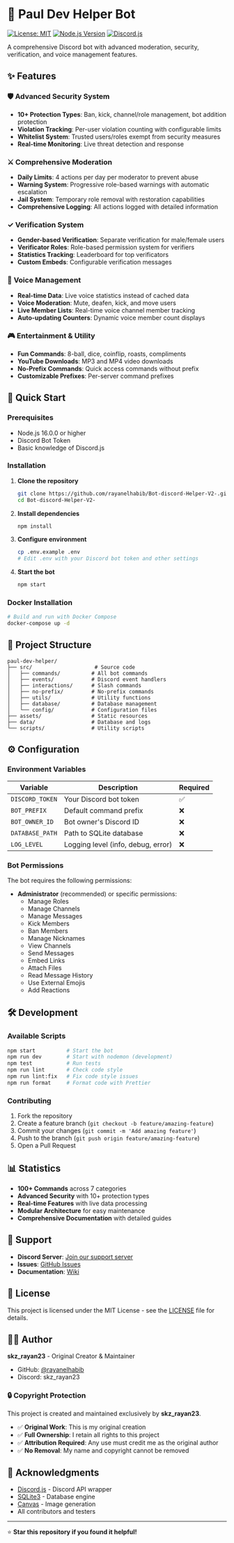 # 🤖 Paul Dev Helper Bot

[![License: MIT](https://img.shields.io/badge/License-MIT-yellow.svg)](https://opensource.org/licenses/MIT)
[![Node.js Version](https://img.shields.io/badge/node-%3E%3D16.0.0-brightgreen.svg)](https://nodejs.org/)
[![Discord.js](https://img.shields.io/badge/discord.js-v14-blue.svg)](https://discord.js.org/)

A comprehensive Discord bot with advanced moderation, security, verification, and voice management features.

## ✨ Features

### 🛡️ **Advanced Security System**
- **10+ Protection Types**: Ban, kick, channel/role management, bot addition protection
- **Violation Tracking**: Per-user violation counting with configurable limits
- **Whitelist System**: Trusted users/roles exempt from security measures
- **Real-time Monitoring**: Live threat detection and response

### ⚔️ **Comprehensive Moderation**
- **Daily Limits**: 4 actions per day per moderator to prevent abuse
- **Warning System**: Progressive role-based warnings with automatic escalation
- **Jail System**: Temporary role removal with restoration capabilities
- **Comprehensive Logging**: All actions logged with detailed information

### ✓ **Verification System**
- **Gender-based Verification**: Separate verification for male/female users
- **Verificator Roles**: Role-based permission system for verifiers
- **Statistics Tracking**: Leaderboard for top verificators
- **Custom Embeds**: Configurable verification messages

### 🎤 **Voice Management**
- **Real-time Data**: Live voice statistics instead of cached data
- **Voice Moderation**: Mute, deafen, kick, and move users
- **Live Member Lists**: Real-time voice channel member tracking
- **Auto-updating Counters**: Dynamic voice member count displays

### 🎮 **Entertainment & Utility**
- **Fun Commands**: 8-ball, dice, coinflip, roasts, compliments
- **YouTube Downloads**: MP3 and MP4 video downloads
- **No-Prefix Commands**: Quick access commands without prefix
- **Customizable Prefixes**: Per-server command prefixes

## 🚀 Quick Start

### Prerequisites
- Node.js 16.0.0 or higher
- Discord Bot Token
- Basic knowledge of Discord.js

### Installation

1. **Clone the repository**
   ```bash
   git clone https://github.com/rayanelhabib/Bot-discord-Helper-V2-.git
   cd Bot-discord-Helper-V2-
   ```

2. **Install dependencies**
   ```bash
   npm install
   ```

3. **Configure environment**
   ```bash
   cp .env.example .env
   # Edit .env with your Discord bot token and other settings
   ```

4. **Start the bot**
   ```bash
   npm start
   ```

### Docker Installation

```bash
# Build and run with Docker Compose
docker-compose up -d
```

## 📁 Project Structure

```
paul-dev-helper/
├── src/                    # Source code
│   ├── commands/          # All bot commands
│   ├── events/            # Discord event handlers
│   ├── interactions/      # Slash commands
│   ├── no-prefix/         # No-prefix commands
│   ├── utils/             # Utility functions
│   ├── database/          # Database management
│   └── config/            # Configuration files
├── assets/                # Static resources
├── data/                  # Database and logs
└── scripts/               # Utility scripts
```

## ⚙️ Configuration

### Environment Variables

| Variable | Description | Required |
|----------|-------------|----------|
| `DISCORD_TOKEN` | Your Discord bot token | ✅ |
| `BOT_PREFIX` | Default command prefix | ❌ |
| `BOT_OWNER_ID` | Bot owner's Discord ID | ❌ |
| `DATABASE_PATH` | Path to SQLite database | ❌ |
| `LOG_LEVEL` | Logging level (info, debug, error) | ❌ |

### Bot Permissions

The bot requires the following permissions:
- **Administrator** (recommended) or specific permissions:
  - Manage Roles
  - Manage Channels
  - Manage Messages
  - Kick Members
  - Ban Members
  - Manage Nicknames
  - View Channels
  - Send Messages
  - Embed Links
  - Attach Files
  - Read Message History
  - Use External Emojis
  - Add Reactions

## 🛠️ Development

### Available Scripts

```bash
npm start          # Start the bot
npm run dev        # Start with nodemon (development)
npm test           # Run tests
npm run lint       # Check code style
npm run lint:fix   # Fix code style issues
npm run format     # Format code with Prettier
```

### Contributing

1. Fork the repository
2. Create a feature branch (`git checkout -b feature/amazing-feature`)
3. Commit your changes (`git commit -m 'Add amazing feature'`)
4. Push to the branch (`git push origin feature/amazing-feature`)
5. Open a Pull Request

## 📊 Statistics

- **100+ Commands** across 7 categories
- **Advanced Security** with 10+ protection types
- **Real-time Features** with live data processing
- **Modular Architecture** for easy maintenance
- **Comprehensive Documentation** with detailed guides

## 🤝 Support

- **Discord Server**: [Join our support server](https://discord.gg/EZqpBArDVU)
- **Issues**: [GitHub Issues](https://github.com/rayanelhabib/Bot-discord-Helper-V2-/issues)
- **Documentation**: [Wiki](https://github.com/rayanelhabib/Bot-discord-Helper-V2-/wiki)

## 📄 License

This project is licensed under the MIT License - see the [LICENSE](LICENSE) file for details.

## 👨‍💻 Author

**skz_rayan23** - Original Creator & Maintainer
- GitHub: [@rayanelhabib](https://github.com/rayanelhabib)
- Discord: skz_rayan23

### 🔒 Copyright Protection
This project is created and maintained exclusively by **skz_rayan23**.
- ✅ **Original Work**: This is my original creation
- ✅ **Full Ownership**: I retain all rights to this project
- ✅ **Attribution Required**: Any use must credit me as the original author
- ✅ **No Removal**: My name and copyright cannot be removed

## 🙏 Acknowledgments

- [Discord.js](https://discord.js.org/) - Discord API wrapper
- [SQLite3](https://www.sqlite.org/) - Database engine
- [Canvas](https://github.com/Automattic/node-canvas) - Image generation
- All contributors and testers

---

⭐ **Star this repository if you found it helpful!**
